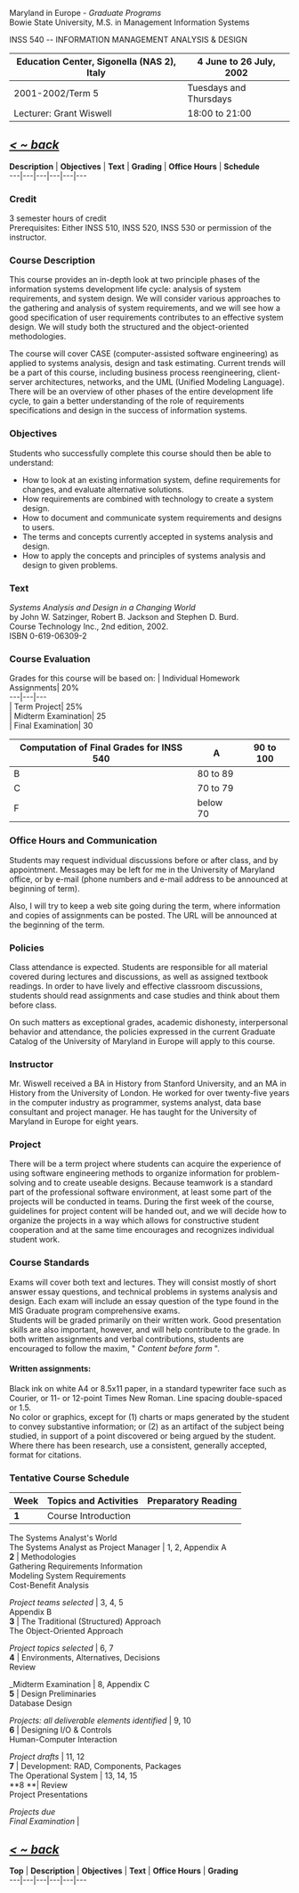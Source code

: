Maryland in Europe - _Graduate Programs_  
Bowie State University, M.S. in Management Information Systems

INSS 540 -- INFORMATION MANAGEMENT ANALYSIS & DESIGN

Education Center, Sigonella (NAS 2), Italy | 4 June to 26 July, 2002  
---|---  
2001-2002/Term 5 | Tuesdays and Thursdays  
Lecturer: Grant Wiswell | 18:00 to 21:00  
  
[ _< ~ back_](index.html)  
---  
**Description** | **Objectives** | **Text** | **Grading** | **Office Hours** |
**Schedule**  
---|---|---|---|---|---  
  
  

### Credit

3 semester hours of credit  
Prerequisites: Either INSS 510, INSS 520, INSS 530 or permission of the
instructor.

  

### Course Description

This course provides an in-depth look at two principle phases of the
information systems development life cycle: analysis of system requirements,
and system design. We will consider various approaches to the gathering and
analysis of system requirements, and we will see how a good specification of
user requirements contributes to an effective system design. We will study
both the structured and the object-oriented methodologies.  
  
The course will cover CASE (computer-assisted software engineering) as applied
to systems analysis, design and task estimating. Current trends will be a part
of this course, including business process reengineering, client-server
architectures, networks, and the UML (Unified Modeling Language). There will
be an overview of other phases of the entire development life cycle, to gain a
better understanding of the role of requirements specifications and design in
the success of information systems.

### Objectives

Students who successfully complete this course should then be able to
understand:

  * How to look at an existing information system, define requirements for changes, and evaluate alternative solutions.
  * How requirements are combined with technology to create a system design.
  * How to document and communicate system requirements and designs to users.
  * The terms and concepts currently accepted in systems analysis and design.
  * How to apply the concepts and principles of systems analysis and design to given problems.

  

### Text

_Systems Analysis and Design in a Changing World_  
   by John W. Satzinger, Robert B. Jackson and Stephen D. Burd.  
    Course Technology Inc., 2nd edition, 2002.   
  ISBN 0-619-06309-2  

### Course Evaluation

Grades for this course will be based on:  | Individual Homework Assignments|
20%  
---|---|---  
| Term Project| 25%  
| Midterm Examination| 25  
| Final Examination| 30  
  
  
Computation of Final Grades for INSS 540  | A| 90 to 100  
---|---|---  
| B| 80 to 89  
| C| 70 to 79  
| F| below 70  
  

### Office Hours and Communication

Students may request individual discussions before or after class, and by
appointment. Messages may be left for me in the University of Maryland office,
or by e-mail (phone numbers and e-mail address to be announced at beginning of
term).  
  
Also, I will try to keep a web site going during the term, where information
and copies of assignments can be posted. The URL will be announced at the
beginning of the term.

### Policies

Class attendance is expected. Students are responsible for all material
covered during lectures and discussions, as well as assigned textbook
readings. In order to have lively and effective classroom discussions,
students should read assignments and case studies and think about them before
class.  
  
On such matters as exceptional grades, academic dishonesty, interpersonal
behavior and attendance, the policies expressed in the current Graduate
Catalog of the University of Maryland in Europe will apply to this course.

  

### Instructor

Mr. Wiswell received a BA in History from Stanford University, and an MA in
History from the University of London. He worked for over twenty-five years in
the computer industry as programmer, systems analyst, data base consultant and
project manager. He has taught for the University of Maryland in Europe for
eight years.  

### Project

There will be a term project where students can acquire the experience of
using software engineering methods to organize information for problem-solving
and to create useable designs. Because teamwork is a standard part of the
professional software environment, at least some part of the projects will be
conducted in teams. During the first week of the course, guidelines for
project content will be handed out, and we will decide how to organize the
projects in a way which allows for constructive student cooperation and at the
same time encourages and recognizes individual student work.  

### Course Standards

Exams will cover both text and lectures. They will consist mostly of short
answer essay questions, and technical problems in systems analysis and design.
Each exam will include an essay question of the type found in the MIS Graduate
program comprehensive exams.  
Students will be graded primarily on their written work. Good presentation
skills are also important, however, and will help contribute to the grade. In
both written assignments and verbal contributions, students are encouraged to
follow the maxim, " _Content before form_ ".  

#### Written assignments:

Black ink on white A4 or 8.5x11 paper, in a standard typewriter face such as
Courier, or 11- or 12-point Times New Roman. Line spacing double-spaced or
1.5.  
No color or graphics, except for (1) charts or maps generated by the student
to convey substantive information; or (2) as an artifact of the subject being
studied, in support of a point discovered or being argued by the student.  
Where there has been research, use a consistent, generally accepted, format
for citations.

### Tentative Course Schedule

**Week** | **Topics and Activities** | **Preparatory Reading**  
---|---|---  
**1** |  Course Introduction  
The Systems Analyst's World  
The Systems Analyst as Project Manager  |  1, 2, Appendix A  
**2** |  Methodologies  
Gathering Requirements Information  
Modeling System Requirements  
Cost-Benefit Analysis  
  
_Project teams selected_ |  3, 4, 5  
Appendix B  
**3** |  The Traditional (Structured) Approach  
The Object-Oriented Approach  
  
_Project topics selected_ |  6, 7  
**4** |  Environments, Alternatives, Decisions  
Review  
  
_Midterm Examination |  8, Appendix C  
**5** |  Design Preliminaries  
Database Design  
  
_Projects: all deliverable elements identified_ |  9, 10  
**6** |  Designing I/O  & Controls  
Human-Computer Interaction  
  
_Project drafts_ |  11, 12  
**7** |  Development: RAD, Components, Packages  
The Operational System  |  13, 14, 15  
**8 **|  Review  
Project Presentations  
  
_Projects due  
Final Examination_ |  
  
[ _< ~ back_](index.html)  
---  
**Top** | **Description** | **Objectives** | **Text** | **Office Hours** |
**Grading**  
---|---|---|---|---|---

